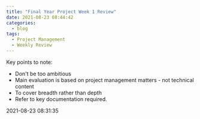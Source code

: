 ```yaml
---
title: "Final Year Project Week 1 Review"
date: 2021-08-23 08:44:42
categories:
  - blog
tags:
  - Project Management
  - Weekly Review
---
```


Key points to note:

* Don't be too ambitious
* Main evaluation is based on project management matters - not technical content
* To cover breadth rather than depth
* Refer to key documentation required.


2021-08-23 08:31:35
